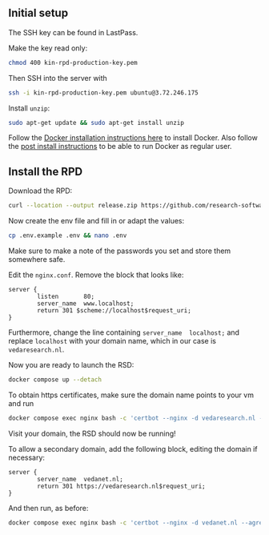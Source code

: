## Initial setup

The SSH key can be found in LastPass.

Make the key read only:

```bash
chmod 400 kin-rpd-production-key.pem
```

Then SSH into the server with

```bash
ssh -i kin-rpd-production-key.pem ubuntu@3.72.246.175
```

Install `unzip`:

```bash
sudo apt-get update && sudo apt-get install unzip
```

Follow the [Docker installation instructions here](https://docs.docker.com/engine/install/ubuntu/#install-using-the-repository) to install Docker. Also follow the [post install instructions](https://docs.docker.com/engine/install/linux-postinstall/) to be able to run Docker as regular user.

## Install the RPD

Download the RPD:

```bash
curl --location --output release.zip https://github.com/research-software-directory/KIN-RPD/releases/download/v1.0.2/deployment.zip && unzip release.zip
```

Now create the env file and fill in or adapt the values:

```bash
cp .env.example .env && nano .env
```

Make sure to make a note of the passwords you set and store them somewhere safe. 

Edit the `nginx.conf`. Remove the block that looks like:

```
server {
        listen       80;
        server_name  www.localhost;
        return 301 $scheme://localhost$request_uri;
}
```

Furthermore, change the line containing `server_name  localhost;` and replace `localhost` with your domain name, which in our case is `vedaresearch.nl`.

Now you are ready to launch the RSD:

```bash
docker compose up --detach
```

To obtain https certificates, make sure the domain name points to your vm and run

```bash
docker compose exec nginx bash -c 'certbot --nginx -d vedaresearch.nl --agree-tos -m email@example.com'
```

Visit your domain, the RSD should now be running!

To allow a secondary domain, add the following block, editing the domain if necessary:

```
server {
        server_name  vedanet.nl;
        return 301 https://vedaresearch.nl$request_uri;
}
```
And then run, as before:

```bash
docker compose exec nginx bash -c 'certbot --nginx -d vedanet.nl --agree-tos -m email@example.com'
```


